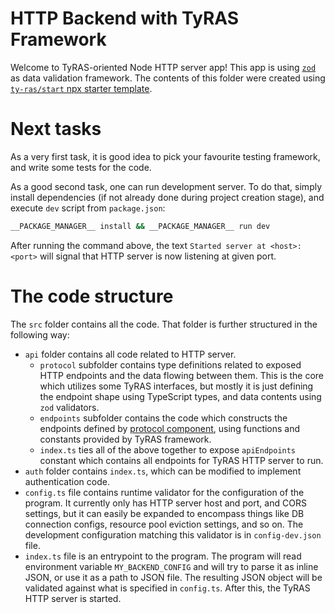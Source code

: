 # HTTP Backend with TyRAS Framework

Welcome to TyRAS-oriented Node HTTP server app!
This app is using [`zod`](https://github.com/colinhacks/zod) as data validation framework.
The contents of this folder were created using [`ty-ras/start` npx starter template](https://github.com/ty-ras/meta/tree/main/start).

# Next tasks

As a very first task, it is good idea to pick your favourite testing framework, and write some tests for the code.

As a good second task, one can run development server.
To do that, simply install dependencies (if not already done during project creation stage), and execute `dev` script from `package.json`:
```sh
__PACKAGE_MANAGER__ install && __PACKAGE_MANAGER__ run dev
```

After running the command above, the text `Started server at <host>:<port>` will signal that HTTP server is now listening at given port.

# The code structure

The `src` folder contains all the code.
That folder is further structured in the following way:
- `api` folder contains all code related to HTTP server.
    - `protocol` subfolder contains type definitions related to exposed HTTP endpoints and the data flowing between them.
      This is the core which utilizes some TyRAS interfaces, but mostly it is just defining the endpoint shape using TypeScript types, and data contents using `zod` validators.
    - `endpoints` subfolder contains the code which constructs the endpoints defined by [protocol component](../protocol), using functions and constants provided by TyRAS framework.
    - `index.ts` ties all of the above together to expose `apiEndpoints` constant which contains all endpoints for TyRAS HTTP server to run.
- `auth` folder contains `index.ts`, which can be modified to implement authentication code.
- `config.ts` file contains runtime validator for the configuration of the program.
  It currently only has HTTP server host and port, and CORS settings, but it can easily be expanded to encompass things like DB connection configs, resource pool eviction settings, and so on.
  The development configuration matching this validator is in `config-dev.json` file.
- `index.ts` file is an entrypoint to the program.
  The program will read environment variable `MY_BACKEND_CONFIG` and will try to parse it as inline JSON, or use it as a path to JSON file.
  The resulting JSON object will be validated against what is specified in `config.ts`.
  After this, the TyRAS HTTP server is started.
